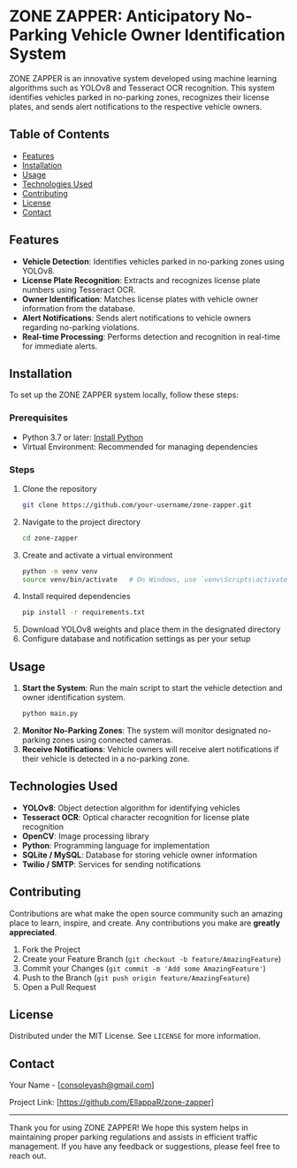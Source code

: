 # ZONE ZAPPER: Anticipatory No-Parking Vehicle Owner Identification System

ZONE ZAPPER is an innovative system developed using machine learning algorithms such as YOLOv8 and Tesseract OCR recognition. This system identifies vehicles parked in no-parking zones, recognizes their license plates, and sends alert notifications to the respective vehicle owners.

## Table of Contents
- [Features](#features)
- [Installation](#installation)
- [Usage](#usage)
- [Technologies Used](#technologies-used)
- [Contributing](#contributing)
- [License](#license)
- [Contact](#contact)

## Features
- **Vehicle Detection**: Identifies vehicles parked in no-parking zones using YOLOv8.
- **License Plate Recognition**: Extracts and recognizes license plate numbers using Tesseract OCR.
- **Owner Identification**: Matches license plates with vehicle owner information from the database.
- **Alert Notifications**: Sends alert notifications to vehicle owners regarding no-parking violations.
- **Real-time Processing**: Performs detection and recognition in real-time for immediate alerts.

## Installation
To set up the ZONE ZAPPER system locally, follow these steps:

### Prerequisites
- Python 3.7 or later: [Install Python](https://www.python.org/downloads/)
- Virtual Environment: Recommended for managing dependencies

### Steps
1. Clone the repository
   ```sh
   git clone https://github.com/your-username/zone-zapper.git
   ```
2. Navigate to the project directory
   ```sh
   cd zone-zapper
   ```
3. Create and activate a virtual environment
   ```sh
   python -m venv venv
   source venv/bin/activate   # On Windows, use `venv\Scripts\activate`
   ```
4. Install required dependencies
   ```sh
   pip install -r requirements.txt
   ```
5. Download YOLOv8 weights and place them in the designated directory
6. Configure database and notification settings as per your setup

## Usage
1. **Start the System**: Run the main script to start the vehicle detection and owner identification system.
   ```sh
   python main.py
   ```
2. **Monitor No-Parking Zones**: The system will monitor designated no-parking zones using connected cameras.
3. **Receive Notifications**: Vehicle owners will receive alert notifications if their vehicle is detected in a no-parking zone.

## Technologies Used
- **YOLOv8**: Object detection algorithm for identifying vehicles
- **Tesseract OCR**: Optical character recognition for license plate recognition
- **OpenCV**: Image processing library
- **Python**: Programming language for implementation
- **SQLite / MySQL**: Database for storing vehicle owner information
- **Twilio / SMTP**: Services for sending notifications

## Contributing
Contributions are what make the open source community such an amazing place to learn, inspire, and create. Any contributions you make are **greatly appreciated**.

1. Fork the Project
2. Create your Feature Branch (`git checkout -b feature/AmazingFeature`)
3. Commit your Changes (`git commit -m 'Add some AmazingFeature'`)
4. Push to the Branch (`git push origin feature/AmazingFeature`)
5. Open a Pull Request

## License
Distributed under the MIT License. See `LICENSE` for more information.

## Contact
Your Name - [consoleyash@gmail.com]

Project Link: [https://github.com/EllappaR/zone-zapper]

---

Thank you for using ZONE ZAPPER! We hope this system helps in maintaining proper parking regulations and assists in efficient traffic management. If you have any feedback or suggestions, please feel free to reach out.
